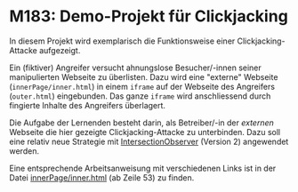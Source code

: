 # M183: Demo-Projekt für Clickjacking
In diesem Projekt wird exemplarisch die Funktionsweise einer Clickjacking-Attacke aufgezeigt.

Ein (fiktiver) Angreifer versucht ahnungslose Besucher/-innen seiner manipulierten Webseite zu überlisten. Dazu wird eine "externe" Webseite (`innerPage/inner.html`) in einem `iframe` auf der Webseite des Angreifers (`outer.html`) eingebunden. Das ganze `iframe` wird anschliessend durch fingierte Inhalte des Angreifers überlagert.

Die Aufgabe der Lernenden besteht darin, als Betreiber/-in der _externen_ Webseite die hier gezeigte Clickjacking-Attacke zu unterbinden. Dazu soll eine relativ neue Strategie mit [IntersectionObserver](https://w3c.github.io/IntersectionObserver/v2/) (Version 2) angewendet werden.

Eine entsprechende Arbeitsanweisung mit verschiedenen Links ist in der Datei [innerPage/inner.html](innerPage/inner.html) (ab Zeile 53) zu finden.